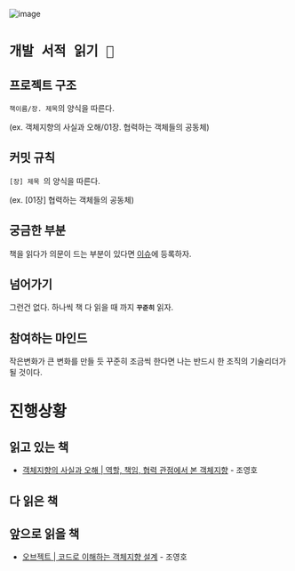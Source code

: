 ![image](https://user-images.githubusercontent.com/42836576/103719950-920c2b00-500d-11eb-9fc9-330904829fbb.png)

# **`개발 서적 읽기 🥕`**

## 프로젝트 구조

`책이름/장. 제목`의 양식을 따른다.

(ex.  객체지향의 사실과 오해/01장. 협력하는 객체들의 공동체)

## 커밋 규칙
`[장] 제목 `의 양식을 따른다.

(ex. [01장] 협력하는 객체들의 공동체)

## 궁금한 부분
책을 읽다가 의문이 드는 부분이 있다면 [이슈](https://github.com/ieunune/reading-books-for-programmers/issues)에 등록하자.

## 넘어가기
그런건 없다. 하나씩 책 다 읽을 때 까지 **`꾸준히`** 읽자.

## 참여하는 마인드
작은변화가 큰 변화를 만들 듯 꾸준히 조금씩 한다면 나는 반드시 한 조직의 기술리더가 될 것이다.

# 진행상황

## 읽고 있는 책
- [객체지향의 사실과 오해 | 역할, 책임, 협력 관점에서 본 객체지향](https://book.naver.com/bookdb/book_detail.nhn?bid=9145968) - 조영호

## 다 읽은 책

## 앞으로 읽을 책
- [오브젝트 | 코드로 이해하는 객체지향 설계](https://book.naver.com/bookdb/book_detail.nhn?bid=15007773) - 조영호